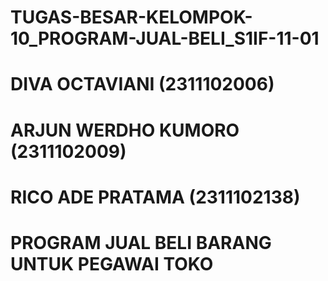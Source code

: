 # TUGAS-BESAR-KELOMPOK-10_PROGRAM-JUAL-BELI_S1IF-11-01
# DIVA OCTAVIANI      (2311102006)
# ARJUN WERDHO KUMORO (2311102009)
# RICO ADE PRATAMA    (2311102138)
# PROGRAM JUAL BELI BARANG UNTUK PEGAWAI TOKO
